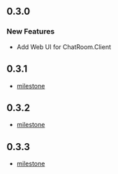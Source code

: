 ## 0.3.0
### New Features
- Add Web UI for ChatRoom.Client

## 0.3.1
- [milestone](https://github.com/LittleLittleCloud/Agent-ChatRoom/milestone/2?closed=1)

## 0.3.2
- [milestone](https://github.com/LittleLittleCloud/Agent-ChatRoom/milestone/3)

## 0.3.3
- [milestone](https://github.com/LittleLittleCloud/Agent-ChatRoom/milestone/4)